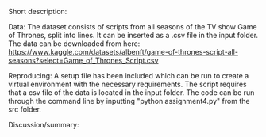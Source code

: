 Short description:

Data:
The dataset consists of scripts from all seasons of the TV show Game of Thrones, split into lines. It can be inserted as a .csv file in the input folder.
The data can be downloaded from here: https://www.kaggle.com/datasets/albenft/game-of-thrones-script-all-seasons?select=Game_of_Thrones_Script.csv

Reproducing:
A setup file has been included which can be run to create a virtual environment with the necessary requirements. The script requires that a csv file of the data is located in the input folder. The code can be run through the command line by inputting "python assignment4.py" from the src folder.

Discussion/summary: